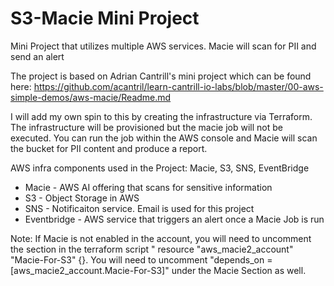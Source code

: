 # S3-Macie Mini Project

Mini Project that utilizes multiple AWS services. Macie will scan for PII and send an alert

The project is based on Adrian Cantrill's mini project which can be found here: https://github.com/acantril/learn-cantrill-io-labs/blob/master/00-aws-simple-demos/aws-macie/Readme.md

I will add my own spin to this by creating the infrastructure via Terraform. The infrastructure will be provisioned but the macie job will not be executed. You can run the job within the AWS console and Macie will scan the bucket for PII content and produce a report. 

AWS infra components used in the Project: Macie, S3, SNS, EventBridge
* Macie - AWS AI offering that scans for sensitive information
* S3 - Object Storage in AWS
* SNS - Notificaiton service. Email is used for this project
* Eventbridge - AWS service that triggers an alert once a Macie Job is run 

Note: If Macie is not enabled in the account, you will need to uncomment the section in the terraform script " resource "aws_macie2_account" "Macie-For-S3" {}. You will need to uncomment "depends_on = [aws_macie2_account.Macie-For-S3]" under the Macie Section as well. 
